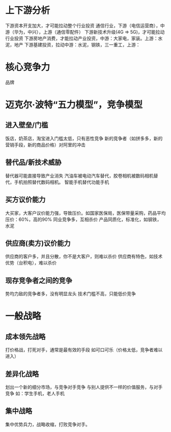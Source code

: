 

# 上下游分析
下游资本开支加大，才可能拉动整个行业投资
通信行业，下游（电信运营商），中游（华为，中兴），上游（通信零配件）
下游新技术升级(4G => 5G)，才可能拉动行业投资
下游房地产消费，才能拉动产业投资，中游：大家电，家装。上游：水泥，地产
下游基建投资，拉动中游：水泥，钢铁，三一重工，上游：

# 核心竞争力
品牌

# 迈克尔·波特“五力模型”，竞争模型
## 进入壁垒/门槛
饭店，奶茶店，淘宝进入门槛太低，只有恶性竞争
新的竞争者（如拼多多，新的营销手段，新的商品价格）对阿里的冲击

## 替代品/新技术威胁
替代器可能直接导致产业消失
汽油车被电动汽车替代，胶卷相机被数码相机替代，手机拍照替代数码相机。 智能手机替代功能手机

## 买方议价能力
大买家，大客户议价能力强，导致压价。如国家医保局，医保带量采购，药品平均压价：60%，高的90%
同业竞争多，互相杀价
产品同质化，标准化，如钢铁，水泥

## 供应商(卖方)议价能力
供应商的客户多，并且分散，你不是大客户，则难以杀价
供应商有特色，如技术优势（台积电），难以杀价


## 现存竞争者之间的竞争
势均力敌的竞争者多，没有明显龙头
技术门槛不高，只能低价竞争

# 一般战略
## 成本领先战略
打价格战，打死对手，通常是最有效的手段
如可口可乐（价格太低，竞争者难以进入）

## 差异化战略
划出一个新的细分市场，与竞争对手竞争
与别人提供不一样的价值服务，与对手竞争
如：学生手机，老人手机

## 集中战略
集中优势兵力，战略收缩，打败竞争对手。


